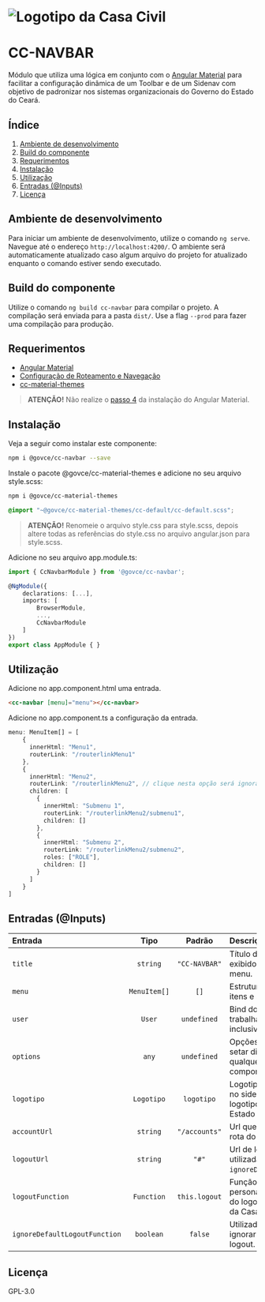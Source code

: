 # ![Logotipo da Casa Civil](https://raw.githubusercontent.com/casacivilce/cc-navbar/master/common/images/logotipo-horizontal-casa-civil-full-cores-gradiente.png)

# CC-NAVBAR
Módulo que utiliza uma lógica em conjunto com o [Angular Material](https://material.angular.io/guide/getting-started) para facilitar a configuração dinâmica de um Toolbar e de um Sidenav com objetivo de padronizar nos sistemas organizacionais do Governo do Estado do Ceará.

## Índice
1. [Ambiente de desenvolvimento](#ambiente-de-desenvolvimento)
2. [Build do componente](#build-do-componente)
3. [Requerimentos](#requerimentos)
4. [Instalação](#instalação)
5. [Utilização](#utilização)
6. [Entradas (@Inputs)](#entradas-inputs)
7. [Licença](#licença)

## Ambiente de desenvolvimento
Para iniciar um ambiente de desenvolvimento, utilize o comando `ng serve`. Navegue até o endereço `http://localhost:4200/`. O ambiente será automaticamente atualizado caso algum arquivo do projeto for atualizado enquanto o comando estiver sendo executado.

## Build do componente
Utilize o comando `ng build cc-navbar` para compilar o projeto. A compilação será enviada para a pasta `dist/`. Use a flag `--prod` para fazer uma compilação para produção.

## Requerimentos
* [Angular Material](https://material.angular.io/guide/getting-started)
* [Configuração de Roteamento e Navegação](https://angular.io/guide/router#configuration)
* [cc-material-themes](https://www.npmjs.com/package/@govce/cc-material-themes)

> **ATENÇÃO!** Não realize o [passo 4](https://material.angular.io/guide/getting-started#step-4-include-a-theme) da instalação do Angular Material.

## Instalação 
Veja a seguir como instalar este componente:

```bash
npm i @govce/cc-navbar --save
```

Instale o pacote @govce/cc-material-themes e adicione no seu arquivo style.scss:
```bash
npm i @govce/cc-material-themes
```

```scss
@import "~@govce/cc-material-themes/cc-default/cc-default.scss";
```

> **ATENÇÃO!** Renomeie o arquivo style.css para style.scss, depois altere todas as referências do style.css no arquivo angular.json para style.scss.

Adicione no seu arquivo app.module.ts:

```ts
import { CcNavbarModule } from '@govce/cc-navbar';

@NgModule({
    declarations: [...],
    imports: [
        BrowserModule,
        ...,
        CcNavbarModule
    ]
})
export class AppModule { }
```

## Utilização
Adicione no app.component.html uma entrada.
```html
<cc-navbar [menu]="menu"></cc-navbar>
```

Adicione no app.component.ts a configuração da entrada.
```ts
menu: MenuItem[] = [
    {
      innerHtml: "Menu1",
      routerLink: "/routerlinkMenu1"
    },
    {
      innerHtml: "Menu2",
      routerLink: "/routerlinkMenu2", // clique nesta opção será ignorada
      children: [
        {
          innerHtml: "Submenu 1",
          routerLink: "/routerlinkMenu2/submenu1",
          children: []
        },
        {
          innerHtml: "Submenu 2",
          routerLink: "/routerlinkMenu2/submenu2",
          roles: ["ROLE"],
          children: []
        }
      ]
    }
]
```

## Entradas (@Inputs)
|Entrada|Tipo|Padrão|Descrição|
|:--|:-:|:-:|:--|
|`title`|`string`|`"CC-NAVBAR"`|Título da aplicação que será exibido ao lado do botão do menu.|
|`menu`|`MenuItem[]`|`[]`|Estruturação do menu, seus itens e subitens.|
|`user`|`User`|`undefined`|Bind do usuário para ser trabalhado no sidenav, inclusive suas permissões.|
|`options`|`any`|`undefined`|Opções personalizadas para setar dinâmicamente qualquer configuração deste componente de uma vez.|
|`logotipo`|`Logotipo`|`logotipo`|Logotipo que ficará exibido no sidenav. Por padrão, o logotipo do Governo do Estado do Ceará é ajustado.|
|`accountUrl`|`string`|`"/accounts"`|Url que leva o usuário até a rota do seu perfil.|
|`logoutUrl`|`string`|`"#"`|Url de logout, pode ser utilizada bem com a flag `ignoreDefaultLogoutFunction`.|
|`logoutFunction`|`Function`|`this.logout`|Função que pode ser personalizada para execução do logout. Por padrão, logout da Casa Civil.|
|`ignoreDefaultLogoutFunction`|`boolean`|`false`|Utilizado como flag para ignorar a função padrão de logout.|

## Licença
GPL-3.0